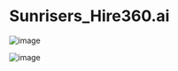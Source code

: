 # Sunrisers_Hire360.ai
![image](https://github.com/user-attachments/assets/49ffa65c-8d55-49fa-b415-2ac28ecfe325)

![image](https://github.com/user-attachments/assets/a558c4b4-7a41-4cb2-988d-cccada628b5a)
